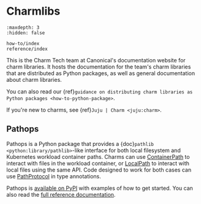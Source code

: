 # Charmlibs

```{toctree}
:maxdepth: 3
:hidden: false

how-to/index
reference/index
```

This is the Charm Tech team at Canonical's documentation website for charm libraries. It hosts the documentation for the team's charm libraries that are distributed as Python packages, as well as general documentation about charm libraries.

You can also read our {ref}`guidance on distributing charm libraries as Python packages <how-to-python-package>`.

If you're new to charms, see {ref}`Juju | Charm <juju:charm>`.

## Pathops

Pathops is a Python package that provides a {doc}`pathlib <python:library/pathlib>`-like interface for both local filesystem and Kubernetes workload container paths. Charms can use [ContainerPath](pathops.ContainerPath) to interact with files in the workload container, or [LocalPath](pathops.LocalPath) to interact with local files using the same API. Code designed to work for both cases can use [PathProtocol](pathops.PathProtocol) in type annotations.

Pathops is [available on PyPI](https://pypi.org/project/charmlibs-pathops) with examples of how to get started. You can also read the [full reference documentation](pathops).

